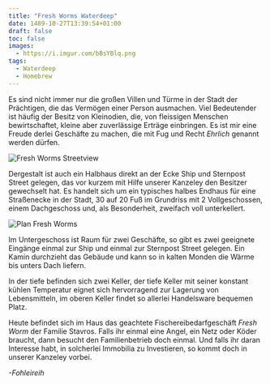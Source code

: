 ```yaml
---
title: "Fresh Worms Waterdeep"
date: 1489-10-27T13:39:54+01:00
draft: false
toc: false
images:
  - https://i.imgur.com/bBsYBlq.png
tags: 
  - Waterdeep
  - Homebrew
---
```


Es sind nicht immer nur die großen Villen und Türme in der Stadt der Prächtigen, die das Vermögen einer Person ausmachen. Viel Bedeutender ist häufig der Besitz von Kleinodien, die, von fleissigen Menschen bewirtschaftet, kleine aber zuverlässige Erträge einbringen. Es ist mir eine Freude derlei Geschäfte zu machen, die mit Fug und Recht _Ehrlich_ genannt werden dürfen.

![Fresh Worms Streetview](https://i.imgur.com/2eGZCkS.png)

Dergestalt ist auch ein Halbhaus direkt an der Ecke Ship und Sternpost Street gelegen, das vor kurzem mit Hilfe unserer Kanzeley den Besitzer gewechselt hat. Es handelt sich um ein typisches halbes Endhaus für eine Straßenecke in der Stadt, 30 auf 20 Fuß im Grundriss mit 2 Vollgeschossen, einem Dachgeschoss und, als Besonderheit, zweifach voll unterkellert.

![Plan Fresh Worms](https://i.imgur.com/bBsYBlq.png)

Im Untergeschoss ist Raum für zwei Geschäfte, so gibt es zwei geeignete Eingänge einmal zur Ship und einmal zur Sternpost Street gelegen. Ein Kamin durchzieht das Gebäude und kann so in kalten Monden die Wärme bis unters Dach liefern.

In der tiefe befinden sich zwei Keller, der tiefe Keller mit seiner konstant kühlen Temperatur eignet sich hervorragend zur Lagerung von Lebensmitteln, im oberen Keller findet so allerlei Handelsware bequemen Platz.

Heute befindet sich im Haus das geachtete Fischereibedarfgeschäft _Fresh Worm_ der Familie Stavros. Falls ihr einmal eine Angel, ein Netz oder Köder braucht, dann besucht den Familienbetrieb doch einmal. Und falls ihr daran Interesse habt, in solcherlei Immobilia zu Investieren, so kommt doch in unserer Kanzeley vorbei.

_-Fohleireih_